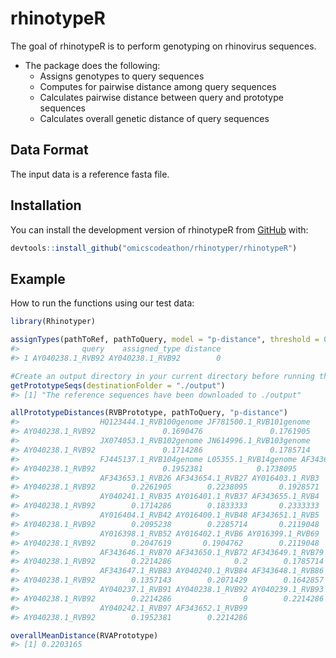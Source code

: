 
# rhinotypeR

<!-- badges: start -->
<!-- badges: end -->

The goal of rhinotypeR is to perform genotyping on rhinovirus sequences.

- The package does the following:
  - Assigns genotypes to query sequences
  - Computes for pairwise distance among query sequences
  - Calculates pairwise distance between query and prototype sequences
  - Calculates overall genetic distance of query sequences

## Data Format

The input data is a reference fasta file.

## Installation

You can install the development version of rhinotypeR from
[GitHub](https://github.com) with:

``` r
devtools::install_github("omicscodeathon/rhinotyper/rhinotypeR")
```

## Example

How to run the functions using our test data:

``` r
library(Rhinotyper)
```

``` r
assignTypes(pathToRef, pathToQuery, model = "p-distance", threshold = 0.105)
#>              query    assigned_type distance
#> 1 AY040238.1_RVB92 AY040238.1_RVB92        0
```

``` r
#Create an output directory in your current directory before running this function
getPrototypeSeqs(destinationFolder = "./output")
#> [1] "The reference sequences have been downloaded to ./output"
```

``` r
allPrototypeDistances(RVBPrototype, pathToQuery, "p-distance")
#>                  HQ123444.1_RVB100genome JF781500.1_RVB101genome
#> AY040238.1_RVB92               0.1690476               0.1761905
#>                  JX074053.1_RVB102genome JN614996.1_RVB103genome
#> AY040238.1_RVB92               0.1714286               0.1785714
#>                  FJ445137.1_RVB104genome L05355.1_RVB14genome AF343645.1_RVB17
#> AY040238.1_RVB92               0.1952381            0.1738095        0.2071429
#>                  AF343653.1_RVB26 AF343654.1_RVB27 AY016403.1_RVB3
#> AY040238.1_RVB92        0.2261905        0.2238095       0.1928571
#>                  AY040241.1_RVB35 AY016401.1_RVB37 AF343655.1_RVB4
#> AY040238.1_RVB92        0.1714286        0.1833333       0.2333333
#>                  AY016404.1_RVB42 AY016400.1_RVB48 AF343651.1_RVB5
#> AY040238.1_RVB92        0.2095238        0.2285714       0.2119048
#>                  AY016398.1_RVB52 AY016402.1_RVB6 AY016399.1_RVB69
#> AY040238.1_RVB92        0.2047619       0.1904762        0.2119048
#>                  AF343646.1_RVB70 AF343650.1_RVB72 AF343649.1_RVB79
#> AY040238.1_RVB92        0.2214286              0.2        0.1785714
#>                  AF343647.1_RVB83 AY040240.1_RVB84 AF343648.1_RVB86
#> AY040238.1_RVB92        0.1357143        0.2071429        0.1642857
#>                  AY040237.1_RVB91 AY040238.1_RVB92 AY040239.1_RVB93
#> AY040238.1_RVB92        0.2214286                0        0.2214286
#>                  AY040242.1_RVB97 AF343652.1_RVB99
#> AY040238.1_RVB92        0.1952381        0.2214286
```

``` r
overallMeanDistance(RVAPrototype)
#> [1] 0.2203165
```
